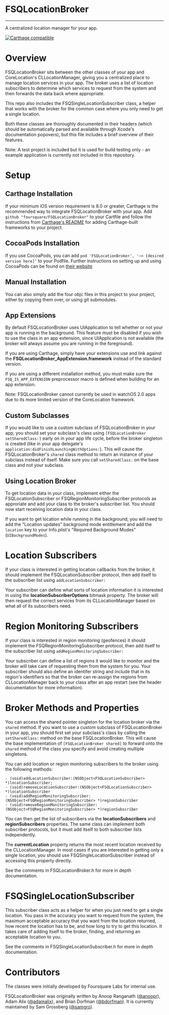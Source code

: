 # FSQLocationBroker 
-------------
A centralized location manager for your app.

[![Carthage compatible](https://img.shields.io/badge/Carthage-compatible-4BC51D.svg?style=flat)](https://github.com/Carthage/Carthage)

# Overview

FSQLocationBroker sits between the other classes of your app and CoreLocation's CLLocationManager, giving you a centralized place to manage location services in your app. The broker uses a list of location subscribers to determine which services to request from the system and then forwards the data back where appropriate.

This repo also includes the FSQSingleLocationSubscriber class, a helper that works with the broker for the common case where you only need to get a single location. 

Both these classes are thoroughly documented in their headers (which should be automatically parsed and available through Xcode's documentation popovers), but this file includes a brief overview of their features.

Note: A test project is included but it is used for build testing only - an example application is currently not included in this repository.

# Setup

## Carthage Installation

If your minimum iOS version requirement is 8.0 or greater, Carthage is the recommended way to integrate FSQLocationBroker with your app.
Add `github "foursquare/FSQLocationBroker"` to your Cartfile and follow the instructions from [Carthage's README](https://github.com/Carthage/Carthage) for adding Carthage-built frameworks to your project.

## CocoaPods Installation

If you use CocoaPods, you can add `pod 'FSQLocationBroker', '~> [desired version here]'` to your Podfile. Further instructions on setting up and using CocoaPods can be found on [their website](https://cocoapods.org)

## Manual Installation

You can also simply add the four objc files in this project to your project, either by copying them over, or using git submodules.

## App Extensions

By default FSQLocationBroker uses UIApplication to tell whether or not your app is running in the background. This feature must be disabled if you wish to use the class in an app extension, since UIApplication is not available (the broker will always assume you are running in the foreground).

If you are using Carthage, simply have your extensions use and link against the **FSQLocationBroker_AppExtension.framework** instead of the standard version.

If you are using a different installation method, you must make sure the `FSQ_IS_APP_EXTENSION` preprocessor macro is defined when building for an app extension.

Note: FSQLocationBroker cannot currently be used in watchOS 2.0 apps due to its more limited version of the CoreLocation framework.

## Custom Subclasses

If you would like to use a custom subclass of FSQLocationBroker in your app, you should set your subclass's class using `[FSQLocationBroker setSharedClass:]` early on in your app life cycle, before the broker singleton is created (like in your app delegate's `application:didFinishLaunchingWithOptions:`). This will cause the FSQLocationBroker's `shared` class method to return an instance of your subclass instead of itself. Make sure you call `setSharedClass:` on the base class and not your subclass.

## Using Location Broker

To get location data in your class, implement either the FSQLocationSubscriber or FSQRegionMonitoringSubscriber protocols as approriate and add your class to the broker's subscriber list. You should now start receiving location data in your class.

If you want to get location while running in the background, you will need to add the "Location updates" background mode entitlement and add the `location` key to your Info.plist's "Required Background Modes" (`UIBackgroundModes`).


# Location Subscribers

If your class is interested in getting location callbacks from the broker, it should implement the FSQLocationSubscriber protocol, then add itself to the subscriber list using `addLocationSubscriber:`

Your subscriber can define what sorts of location information it is interested in using the **locationSubscriberOptions** bitmask property. The broker will then request the correct services from its CLLocationManager based on what all of its subscribers need.

# Region Monitoring Subscribers

If your class is interested in region monitoring (geofences) it should implement the FSQRegionMonitoringSubscriber protocol, then add itself to the subscriber list using `addRegionMonitoringSubscriber:`

Your subscriber can define a list of regions it would like to monitor and the broker will take care of requesting them from the system for you. Your subscriber should also define an identifer string and include that in its region's identifiers so that the broker can re-assign the regions from CLLocationManager back to your class after an app restart (see the header documentation for more information).

# Broker Methods and Properties

You can access the shared pointer singleton for the location broker via the `shared` method. If you want to use a custom subclass of FSQLocationBroker in your app, you should first set your subclass's class by calling the `setSharedClass:` method on the base FSQLocationBroker. This will cause the base implementation of `[FSQLocationBroker shared]` to forward onto the `shared` method of the class you specify and avoid creating multiple singletons.

You can add location or region monitoring subscribers to the broker using the following methods:
```objc
- (void)addLocationSubscriber:(NSObject<FSQLocationSubscriber> *)locationSubscriber;
- (void)removeLocationSubscriber:(NSObject<FSQLocationSubscriber> *)locationSubscriber
- (void)addRegionMonitoringSubscriber:(NSObject<FSQRegionMonitoringSubscriber> *)regionSubscriber
- (void)removeRegionMonitoringSubscriber:(NSObject<FSQRegionMonitoringSubscriber> *)regionSubscriber
```

You can then get the list of subscribers via the **locationSubscribers** and **regionSubscribers** properties. The same class can implement both subscriber protocols, but it must add itself to both subscriber lists independently.

The **currentLocation** property returns the most recent location received by the CLLocationManager. In most cases if you are interested in getting only a single location, you should use FSQSingleLocationSubscriber instead of accessing this property directly.

See the comments in FSQLocationBroker.h for more in depth documentation.

# FSQSingleLocationSubscriber

This subscriber class acts as a helper for when you just need to get a single location. You pass in the accuracy you want to request from the system, the maximum acceptable accuracy that you want from the location returned, how recent the location has to be, and how long to try to get this location. It takes care of adding itself to the broker, finding, and returning an acceptable location to you. 

See the comments in FSQSingleLocationSubscriber.h for more in depth documentation.

# Contributors

The classes were initially developed by Foursquare Labs for internal use. 

FSQLocationBroker was originally written by Anoop Ranganath ([@anoopr](https://twitter.com/anoopr)), Adam Alix ([@adamalix](https://twitter.com/adamalix)), and Brian Dorfman ([@bdorfman](https://twitter.com/bdorfman)). It is currently maintained by Sam Grossberg ([@samgro](https://github.com/samgro)).
